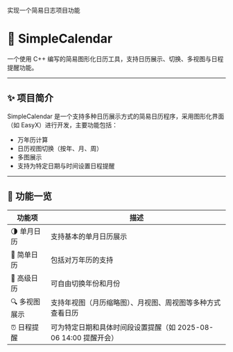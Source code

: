 实现一个简易日志项目功能
# 📅 SimpleCalendar

一个使用 C++ 编写的简易图形化日历工具，支持日历展示、切换、多视图与日程提醒功能。

---

## ✨ 项目简介

SimpleCalendar 是一个支持多种日历展示方式的简易日历程序，采用图形化界面（如 EasyX）进行开发，主要功能包括：
- 万年历计算
- 日历视图切换（按年、月、周）
- 多图展示
- 支持为特定日期与时间设置日程提醒

---

## 📌 功能一览

| 功能项              | 描述                                                                 |
|---------------------|----------------------------------------------------------------------|
| 🌗 单月日历         | 支持基本的单月日历展示                                               |
| 📅 简单日历         | 包括对万年历的支持                                                   |
| 📆 高级日历         | 可自由切换年份和月份                                                 |
| 🔍 多视图展示       | 支持年视图（月历缩略图）、月视图、周视图等多种方式查看日历            |
| ⏰ 日程提醒         | 可为特定日期和具体时间段设置提醒（如 2025-08-06 14:00 提醒开会）     |
